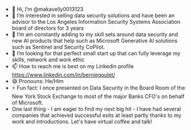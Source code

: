- 👋 Hi, I’m @makavelly0013123
- 👀 I’m interested in selling data security solutions and have been an advisor to the Los Angeles Information Security Systems Association board of directors for 3 years
- 🌱 I’m am constantly adding to my skill sets around data security and new AI products that help such as Microsoft Generative AI solutions such as Sentinel and Security CoPilot.
- 💞️ I’m looking for that perfect small start up that can fully leverage my skills, network and work ethic
- 📫 How to reach me is best on my Linkedin profile https://www.linkedin.com/in/berniegoulet/
- 😄 Pronouns: He/Him
- ⚡ Fun fact: I once presented on Data Security in the Board Room of the New York Stock Exchange to most of the major Banks CFO's on behalf of Microsoft. 
-  One last thing - I am eager to find my next big hit - I have had several companies that achieved successful exits at least partly thanks to my work and introductions. Let's have virtual coffee and talk!
